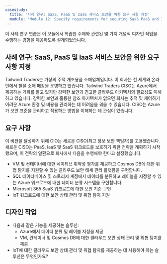```yaml
---
casestudy:
  title: '사례 연구: SaaS, PaaS 및 IaaS 서비스 보안을 위한 요구 사항 지정'
  module: 'Module 12: Specify requirements for securing SaaS PaaS and IaaS services'
---
```


이 사례 연구 연습은 이 모듈에서 학습한 주제와 관련된 몇 가지 개념적 디자인 작업을 수행하는 경험을 제공하도록 설계되었습니다.

## 사례 연구: SaaS, PaaS 및 IaaS 서비스 보안을 위한 요구 사항 지정

Tailwind Traders는 가상의 주택 개조용품 소매업체입니다. 이 회사는 전 세계와 온라인에서 철물 소매 매장을 운영하고 있습니다. Tailwind Traders CISO는 Azure에서 제공하는 기회를 알고 있지만 강력한 보안과 견고한 클라우드 아키텍처의 필요성도 이해하고 있습니다. 강력한 보안과 훌륭한 참조 아키텍처가 없으면 회사는 추적 및 제어하기 어려운 Azure 환경 및 비용을 관리하는 데 어려움을 겪을 수 있습니다. CISO는 Azure가 보안 표준을 관리하고 적용하는 방법을 이해하는 데 관심이 있습니다.

## 요구 사항

이 비전을 달성하기 위해 CIO는 새로운 CISO(최고 정보 보안 책임자)를 고용했습니다. 새로운 CISO는 PaaS, IaaS 및 SaaS 워크로드를 보호하기 위한 전략을 계획하기 시작했으며, 이 전략의 일환으로 회사에서 다음을 수행해야 한다고 설정했습니다.

-   VM 및 컨테이너에 대한 네이티브 취약성 평가를 제공하고 Cosmos DB에 대한 위협 탐지를 지원할 수 있는 클라우드 보안 태세 관리 플랫폼을 구현합니다.
-   SQL 데이터베이스 및 스토리지 계정에서 데이터를 분류하고 레이블을 지정할 수 있는 Azure 워크로드에 대한 데이터 분류 시스템을 구현합니다.
-   Microsoft 365 SaaS 워크로드에 대한 보안 기준 구현
-   IoT 워크로드에 대한 보안 상태 관리 및 위협 탐지 지원

## 디자인 작업

* 다음과 같은 기능을 제공하는 솔루션:
   - Azure에서 데이터 분류 및 레이블 지정을 제공
   - VM, 컨테이너 및 Cosmos DB에 대한 클라우드 보안 상태 관리 및 위협 탐지를 제공
* IoT에 대한 클라우드 보안 상태 관리 및 위협 탐지를 제공하는 데 사용해야 하는 솔루션은 무엇인가요?

